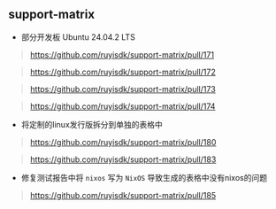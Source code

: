 ## support-matrix

- 部分开发板 Ubuntu 24.04.2 LTS

> https://github.com/ruyisdk/support-matrix/pull/171

> https://github.com/ruyisdk/support-matrix/pull/172

> https://github.com/ruyisdk/support-matrix/pull/173

> https://github.com/ruyisdk/support-matrix/pull/174

- 将定制的linux发行版拆分到单独的表格中

> https://github.com/ruyisdk/support-matrix/pull/180

> https://github.com/ruyisdk/support-matrix/pull/183

- 修复测试报告中将 `nixos` 写为 `NixOS` 导致生成的表格中没有nixos的问题

> https://github.com/ruyisdk/support-matrix/pull/185
